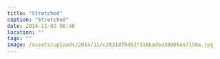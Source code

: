 ```yaml
---
title: "Stretched"
caption: "Stretched"
date: 2014-11-03 08:40
location: ""
tags: ""
image: /assets/uploads/2014/11/c2831d78d53f316badaa30006ae7159a.jpg
---
```

